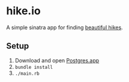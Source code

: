 hike.io
=============

A simple sinatra app for finding [beautiful hikes](http://hike.io).

Setup
-------------

1. Download and open [Postgres.app](http://postgresapp.com)
2. `bundle install`
3. `./main.rb`